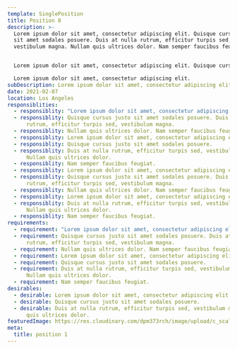 ```yaml
---
template: SinglePosition
title: Position 8
description: >-
  Lorem ipsum dolor sit amet, consectetur adipiscing elit. Quisque cursus justo
  sit amet sodales posuere. Duis at nulla rutrum, efficitur turpis sed,
  vestibulum magna. Nullam quis ultrices dolor. Nam semper faucibus feugiat.


  Lorem ipsum dolor sit amet, consectetur adipiscing elit. Quisque cursus justo sit amet sodales posuere. Duis at nulla rutrum, efficitur turpis sed, vestibulum magna. Nullam quis ultrices dolor. Nam semper faucibus feugiat.

  Lorem ipsum dolor sit amet, consectetur adipiscing elit.
subDescription: Lorem ipsum dolor sit amet, consectetur adipiscing elit. Quisque cursus justo sit amet sodales posuere. Duis at nulla rutrum, efficitur turpis sed, vestibulum magna.
date: 2021-02-07
location: Los Angeles
responsiblities:
  - responsiblity: "Lorem ipsum dolor sit amet, consectetur adipiscing elit. "
  - responsiblity: Quisque cursus justo sit amet sodales posuere. Duis at nulla
      rutrum, efficitur turpis sed, vestibulum magna.
  - responsiblity: Nullam quis ultrices dolor. Nam semper faucibus feugiat.
  - responsiblity: Lorem ipsum dolor sit amet, consectetur adipiscing elit.
  - responsiblity: Quisque cursus justo sit amet sodales posuere.
  - responsiblity: Duis at nulla rutrum, efficitur turpis sed, vestibulum magna.
      Nullam quis ultrices dolor.
  - responsiblity: Nam semper faucibus feugiat.
  - responsiblity: Lorem ipsum dolor sit amet, consectetur adipiscing elit.
  - responsiblity: Quisque cursus justo sit amet sodales posuere. Duis at nulla
      rutrum, efficitur turpis sed, vestibulum magna.
  - responsiblity: Nullam quis ultrices dolor. Nam semper faucibus feugiat.
  - responsiblity: Lorem ipsum dolor sit amet, consectetur adipiscing elit.
  - responsiblity: Duis at nulla rutrum, efficitur turpis sed, vestibulum magna.
      Nullam quis ultrices dolor.
  - responsiblity: Nam semper faucibus feugiat.
requirements:
  - requirement: "Lorem ipsum dolor sit amet, consectetur adipiscing elit. "
  - requirement: Quisque cursus justo sit amet sodales posuere. Duis at nulla
      rutrum, efficitur turpis sed, vestibulum magna.
  - requirement: Nullam quis ultrices dolor. Nam semper faucibus feugiat.
  - requirement: Lorem ipsum dolor sit amet, consectetur adipiscing elit.
  - requirement: Quisque cursus justo sit amet sodales posuere.
  - requirement: Duis at nulla rutrum, efficitur turpis sed, vestibulum magna.
      Nullam quis ultrices dolor.
  - requirement: Nam semper faucibus feugiat.
desirables:
  - desirable: Lorem ipsum dolor sit amet, consectetur adipiscing elit.
  - desirable: Quisque cursus justo sit amet sodales posuere.
  - desirable: Duis at nulla rutrum, efficitur turpis sed, vestibulum magna. Nullam
      quis ultrices dolor.
featuredImage: https://res.cloudinary.com/dpm373rch/image/upload/c_scale,f_auto,q_auto,w_auto/v1612944998/jobs/visual-effects_1_hkrkj8.svg
meta:
  title: position 1
---
```

